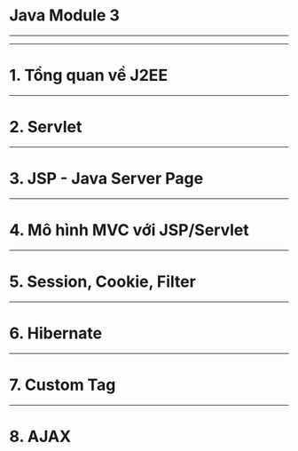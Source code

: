 # Java Module 3
----------
------------------
# 1. Tổng quan về J2EE
-----------------------------
# 2. Servlet
--------------------------------
# 3. JSP - Java Server Page
---------------------------------
# 4. Mô hình MVC với JSP/Servlet
-------------------------------
# 5. Session, Cookie, Filter
--------------------------------------
# 6. Hibernate
----------------------------
# 7. Custom Tag
----------------------------------
# 8. AJAX
